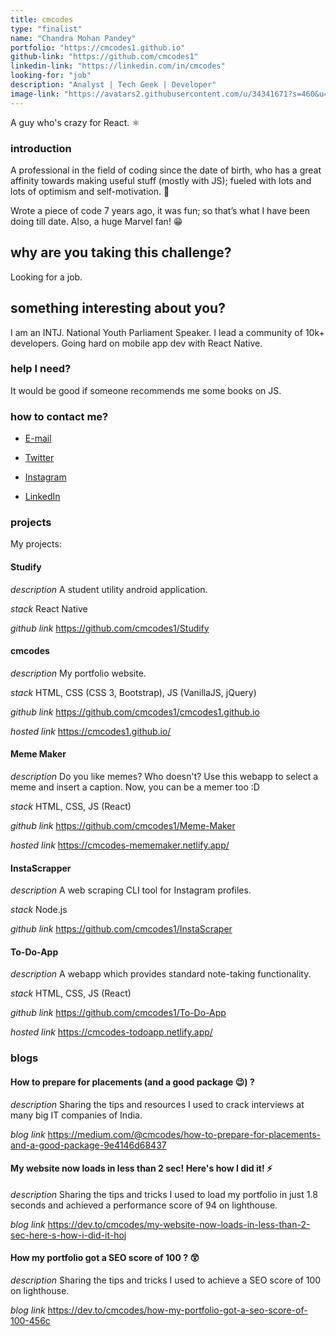 ```yaml
---
title: cmcodes
type: "finalist"
name: "Chandra Mohan Pandey"
portfolio: "https://cmcodes1.github.io"
github-link: "https://github.com/cmcodes1"
linkedin-link: "https://linkedin.com/in/cmcodes"
looking-for: "job"
description: "Analyst | Tech Geek | Developer"
image-link: "https://avatars2.githubusercontent.com/u/34341671?s=460&u=73e18d14ad731e271dcb5a16e215cc7cf626721b&v=4"
---
```


A guy who's crazy for React. ⚛

### introduction

A professional in the field of coding since the date of birth, who has a great affinity towards making useful stuff (mostly with JS); fueled with lots and lots of optimism and self-motivation. 💪

Wrote a piece of code 7 years ago, it was fun; so that’s what I have been doing till date. Also, a huge Marvel fan! 😁

## why are you taking this challenge?

Looking for a job.

## something interesting about you?

I am an INTJ.
National Youth Parliament Speaker.
I lead a community of 10k+ developers.
Going hard on mobile app dev with React Native.

### help I need?

It would be good if someone recommends me some books on JS.

### how to contact me?

- [E-mail](mailto:chandramohan.pandey2015@gmail.com)

- [Twitter](https://twitter.com/cmcodes1)

- [Instagram](https://instagram.com/cmcodes)

- [LinkedIn](https://linkedin.com/in/cmcodes)

### projects

My projects:

#### Studify

_description_ A student utility android application.

_stack_ React Native

_github link_ https://github.com/cmcodes1/Studify

#### cmcodes

_description_ My portfolio website.

_stack_ HTML, CSS (CSS 3, Bootstrap), JS (VanillaJS, jQuery)

_github link_ https://github.com/cmcodes1/cmcodes1.github.io

_hosted link_ https://cmcodes1.github.io/

#### Meme Maker

_description_ Do you like memes? Who doesn't? Use this webapp to select a meme and insert a caption. Now, you can be a memer too :D

_stack_ HTML, CSS, JS (React)

_github link_ https://github.com/cmcodes1/Meme-Maker

_hosted link_ https://cmcodes-mememaker.netlify.app/

#### InstaScrapper

_description_ A web scraping CLI tool for Instagram profiles.

_stack_ Node.js

_github link_ https://github.com/cmcodes1/InstaScraper

#### To-Do-App

_description_ A webapp which provides standard note-taking functionality.

_stack_ HTML, CSS, JS (React)

_github link_ https://github.com/cmcodes1/To-Do-App

_hosted link_ https://cmcodes-todoapp.netlify.app/

### blogs

#### How to prepare for placements (and a good package 😉) ?

_description_ Sharing the tips and resources I used to crack interviews at many big IT companies of India.

_blog link_ https://medium.com/@cmcodes/how-to-prepare-for-placements-and-a-good-package-9e4146d68437

#### My website now loads in less than 2 sec! Here's how I did it! ⚡

_description_ Sharing the tips and tricks I used to load my portfolio in just 1.8 seconds and achieved a performance score of 94 on lighthouse.

_blog link_ https://dev.to/cmcodes/my-website-now-loads-in-less-than-2-sec-here-s-how-i-did-it-hoj

#### How my portfolio got a SEO score of 100 ? 😲

_description_ Sharing the tips and tricks I used to achieve a SEO score of 100 on lighthouse.

_blog link_ https://dev.to/cmcodes/how-my-portfolio-got-a-seo-score-of-100-456c